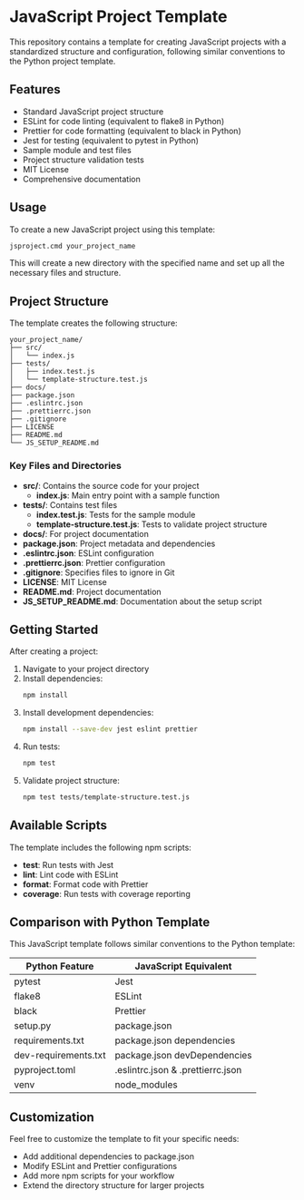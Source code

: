 # JavaScript Project Template

This repository contains a template for creating JavaScript projects with a standardized structure and configuration, following similar conventions to the Python project template.

## Features

- Standard JavaScript project structure
- ESLint for code linting (equivalent to flake8 in Python)
- Prettier for code formatting (equivalent to black in Python)
- Jest for testing (equivalent to pytest in Python)
- Sample module and test files
- Project structure validation tests
- MIT License
- Comprehensive documentation

## Usage

To create a new JavaScript project using this template:

```bash
jsproject.cmd your_project_name
```

This will create a new directory with the specified name and set up all the necessary files and structure.

## Project Structure

The template creates the following structure:

```
your_project_name/
├── src/
│   └── index.js
├── tests/
│   ├── index.test.js
│   └── template-structure.test.js
├── docs/
├── package.json
├── .eslintrc.json
├── .prettierrc.json
├── .gitignore
├── LICENSE
├── README.md
└── JS_SETUP_README.md
```

### Key Files and Directories

- **src/**: Contains the source code for your project
  - **index.js**: Main entry point with a sample function
- **tests/**: Contains test files
  - **index.test.js**: Tests for the sample module
  - **template-structure.test.js**: Tests to validate project structure
- **docs/**: For project documentation
- **package.json**: Project metadata and dependencies
- **.eslintrc.json**: ESLint configuration
- **.prettierrc.json**: Prettier configuration
- **.gitignore**: Specifies files to ignore in Git
- **LICENSE**: MIT License
- **README.md**: Project documentation
- **JS_SETUP_README.md**: Documentation about the setup script

## Getting Started

After creating a project:

1. Navigate to your project directory
2. Install dependencies:
   ```bash
   npm install
   ```
3. Install development dependencies:
   ```bash
   npm install --save-dev jest eslint prettier
   ```
4. Run tests:
   ```bash
   npm test
   ```
5. Validate project structure:
   ```bash
   npm test tests/template-structure.test.js
   ```

## Available Scripts

The template includes the following npm scripts:

- **test**: Run tests with Jest
- **lint**: Lint code with ESLint
- **format**: Format code with Prettier
- **coverage**: Run tests with coverage reporting

## Comparison with Python Template

This JavaScript template follows similar conventions to the Python template:

| Python Feature | JavaScript Equivalent |
|----------------|------------------------|
| pytest         | Jest                   |
| flake8         | ESLint                 |
| black          | Prettier               |
| setup.py       | package.json           |
| requirements.txt | package.json dependencies |
| dev-requirements.txt | package.json devDependencies |
| pyproject.toml | .eslintrc.json & .prettierrc.json |
| venv           | node_modules           |

## Customization

Feel free to customize the template to fit your specific needs:

- Add additional dependencies to package.json
- Modify ESLint and Prettier configurations
- Add more npm scripts for your workflow
- Extend the directory structure for larger projects
